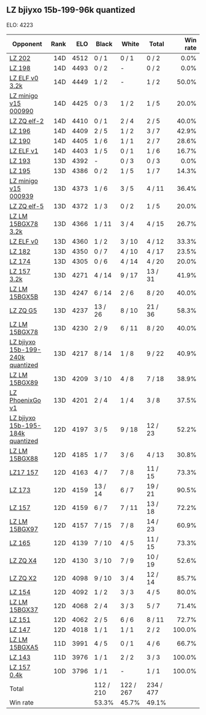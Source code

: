 ## LZ bjiyxo 15b-199-96k quantized ##

ELO: 4223

Opponent | Rank | ELO | Black | White | Total | Win rate
---------|-----:|----:|-------|-------|-------|-------:
[LZ 202](LZ%20202.md) | 14D | 4512 | 0 / 1 | 0 / 1 | 0 / 2 | 0.0%
[LZ 198](LZ%20198.md) | 14D | 4493 | 0 / 2 | - | 0 / 2 | 0.0%
[LZ ELF v0 3.2k](LZ%20ELF%20v0%203.2k.md) | 14D | 4449 | 1 / 2 | - | 1 / 2 | 50.0%
[LZ minigo v15 000990](LZ%20minigo%20v15%20000990.md) | 14D | 4425 | 0 / 3 | 1 / 2 | 1 / 5 | 20.0%
[LZ ZQ elf-2](LZ%20ZQ%20elf-2.md) | 14D | 4410 | 0 / 1 | 2 / 4 | 2 / 5 | 40.0%
[LZ 196](LZ%20196.md) | 14D | 4409 | 2 / 5 | 1 / 2 | 3 / 7 | 42.9%
[LZ 190](LZ%20190.md) | 14D | 4405 | 1 / 6 | 1 / 1 | 2 / 7 | 28.6%
[LZ ELF v1](LZ%20ELF%20v1.md) | 14D | 4403 | 1 / 5 | 0 / 1 | 1 / 6 | 16.7%
[LZ 193](LZ%20193.md) | 13D | 4392 | - | 0 / 3 | 0 / 3 | 0.0%
[LZ 195](LZ%20195.md) | 13D | 4386 | 0 / 2 | 1 / 5 | 1 / 7 | 14.3%
[LZ minigo v15 000939](LZ%20minigo%20v15%20000939.md) | 13D | 4373 | 1 / 6 | 3 / 5 | 4 / 11 | 36.4%
[LZ ZQ elf-5](LZ%20ZQ%20elf-5.md) | 13D | 4372 | 1 / 3 | 0 / 2 | 1 / 5 | 20.0%
[LZ LM 15BGX78 3.2k](LZ%20LM%2015BGX78%203.2k.md) | 13D | 4366 | 1 / 11 | 3 / 4 | 4 / 15 | 26.7%
[LZ ELF v0](LZ%20ELF%20v0.md) | 13D | 4360 | 1 / 2 | 3 / 10 | 4 / 12 | 33.3%
[LZ 182](LZ%20182.md) | 13D | 4350 | 0 / 7 | 4 / 10 | 4 / 17 | 23.5%
[LZ 174](LZ%20174.md) | 13D | 4305 | 0 / 6 | 4 / 14 | 4 / 20 | 20.0%
[LZ 157 3.2k](LZ%20157%203.2k.md) | 13D | 4271 | 4 / 14 | 9 / 17 | 13 / 31 | 41.9%
[LZ LM 15BGX5B](LZ%20LM%2015BGX5B.md) | 13D | 4247 | 6 / 14 | 2 / 6 | 8 / 20 | 40.0%
[LZ ZQ G5](LZ%20ZQ%20G5.md) | 13D | 4237 | 13 / 26 | 8 / 10 | 21 / 36 | 58.3%
[LZ LM 15BGX78](LZ%20LM%2015BGX78.md) | 13D | 4230 | 2 / 9 | 6 / 11 | 8 / 20 | 40.0%
[LZ bjiyxo 15b-199-240k quantized](LZ%20bjiyxo%2015b-199-240k%20quantized.md) | 13D | 4217 | 8 / 14 | 1 / 8 | 9 / 22 | 40.9%
[LZ LM 15BGX89](LZ%20LM%2015BGX89.md) | 13D | 4209 | 3 / 10 | 4 / 8 | 7 / 18 | 38.9%
[LZ PhoenixGo v1](LZ%20PhoenixGo%20v1.md) | 13D | 4201 | 2 / 4 | 1 / 4 | 3 / 8 | 37.5%
[LZ bjiyxo 15b-195-184k quantized](LZ%20bjiyxo%2015b-195-184k%20quantized.md) | 12D | 4197 | 3 / 5 | 9 / 18 | 12 / 23 | 52.2%
[LZ LM 15BGX88](LZ%20LM%2015BGX88.md) | 12D | 4185 | 1 / 7 | 3 / 6 | 4 / 13 | 30.8%
[LZ17 157](LZ17%20157.md) | 12D | 4163 | 4 / 7 | 7 / 8 | 11 / 15 | 73.3%
[LZ 173](LZ%20173.md) | 12D | 4159 | 13 / 14 | 6 / 7 | 19 / 21 | 90.5%
[LZ 157](LZ%20157.md) | 12D | 4159 | 6 / 7 | 7 / 11 | 13 / 18 | 72.2%
[LZ LM 15BGX97](LZ%20LM%2015BGX97.md) | 12D | 4157 | 7 / 15 | 7 / 8 | 14 / 23 | 60.9%
[LZ 165](LZ%20165.md) | 12D | 4139 | 7 / 10 | 4 / 5 | 11 / 15 | 73.3%
[LZ ZQ X4](LZ%20ZQ%20X4.md) | 12D | 4130 | 3 / 10 | 7 / 9 | 10 / 19 | 52.6%
[LZ ZQ X2](LZ%20ZQ%20X2.md) | 12D | 4098 | 9 / 10 | 3 / 4 | 12 / 14 | 85.7%
[LZ 154](LZ%20154.md) | 12D | 4092 | 1 / 2 | 3 / 3 | 4 / 5 | 80.0%
[LZ LM 15BGX37](LZ%20LM%2015BGX37.md) | 12D | 4068 | 2 / 4 | 3 / 3 | 5 / 7 | 71.4%
[LZ 151](LZ%20151.md) | 12D | 4062 | 2 / 5 | 6 / 6 | 8 / 11 | 72.7%
[LZ 147](LZ%20147.md) | 12D | 4018 | 1 / 1 | 1 / 1 | 2 / 2 | 100.0%
[LZ LM 15BGXA5](LZ%20LM%2015BGXA5.md) | 11D | 3991 | 4 / 5 | 0 / 1 | 4 / 6 | 66.7%
[LZ 143](LZ%20143.md) | 11D | 3976 | 1 / 1 | 2 / 2 | 3 / 3 | 100.0%
[LZ 157 0.4k](LZ%20157%200.4k.md) | 10D | 3796 | 1 / 1 | - | 1 / 1 | 100.0%
Total | | | 112 / 210 | 122 / 267 | 234 / 477 | 
Win rate| | | 53.3% | 45.7% | 49.1% | 
